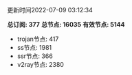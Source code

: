 更新时间2022-07-09 03:12:34

**总订阅: 377**
**总节点: 16035**
**有效节点: 5144**
- trojan节点: 417
- ss节点: 1981
- ssr节点: 366
- v2ray节点: 2380
